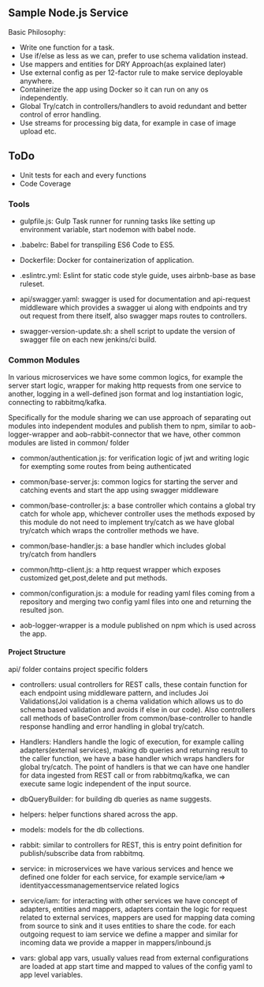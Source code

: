 ## Sample Node.js Service ##

Basic Philosophy: 
* Write one function for a task.
* Use if/else as less as we can, prefer to use schema validation instead.
* Use mappers and entities for DRY Approach(as explained later)
* Use external config as per 12-factor rule to make service deployable anywhere.
* Containerize the app using Docker so it can run on any os independently.
* Global Try/catch in controllers/handlers to avoid redundant and better control of error handling.
* Use streams for processing big data, for example in case of image upload etc.

## ToDo ##
* Unit tests for each and every functions
* Code Coverage

### Tools ###
* gulpfile.js: Gulp Task runner for running tasks like setting up environment variable, start nodemon with babel node.

* .babelrc: Babel for transpiling ES6 Code to ES5.

* Dockerfile: Docker for containerization of application.

* .eslintrc.yml: Eslint for static code style guide, uses airbnb-base as base ruleset.

* api/swagger.yaml: swagger is used for documentation and api-request middleware which provides a swagger ui along with endpoints and try out request from there itself, also swagger maps routes to controllers.

* swagger-version-update.sh: a shell script to update the version of swagger file on each new jenkins/ci build.

### Common Modules ###

In various microservices we have some common logics, for example the server start logic, wrapper for making http requests from one service to another, logging in a well-defined json format and log instantiation logic, connecting to rabbitmq/kafka.

Specifically for the module sharing we can use approach of separating out modules into independent modules and publish them to npm, similar to aob-logger-wrapper and aob-rabbit-connector that we have, other common modules are listed in common/ folder

* common/authentication.js: for verification logic of jwt and writing logic for exempting some routes from being authenticated

* common/base-server.js: common logics for starting the server and catching events and start the app using swagger middleware

* common/base-controller.js: a base controller which contains a global try catch for whole app, whichever controller uses the methods exposed by this module do not need to implement try/catch as we have global try/catch which wraps the controller methods we have.

* common/base-handler.js: a base handler which includes global try/catch from handlers

* common/http-client.js: a http request wrapper which exposes customized get,post,delete and put methods.

* common/configuration.js: a module for reading yaml files coming from a repository and merging two config yaml files into one and returning the resulted json.

* aob-logger-wrapper is a module published on npm which is used across the app.

#### Project Structure ####

api/ folder contains project specific folders

* controllers: usual controllers for REST calls, these contain function for each endpoint using middleware pattern, and includes Joi Validations(Joi validation is a chema validation which allows us to do schema based validation and avoids if else in our code). Also controllers call methods of baseController from common/base-controller to handle response handling and error handling in global try/catch.

* Handlers: Handlers handle the logic of execution, for example calling adapters(external services), making db queries and returning result to the caller function, we have a base handler which wraps handlers for global try/catch.
The point of handlers is that we can have one handler for data ingested from REST call or from rabbitmq/kafka, we can execute same logic independent of the input source.

* dbQueryBuilder: for building db queries as name suggests.

* helpers: helper functions shared across the app.

* models: models for the db collections.

* rabbit: similar to controllers for REST, this is entry point definition for publish/subscribe data from rabbitmq.

* service: in microservices we have various services and hence we defined one folder for each service, for example service/iam => identityaccessmanagementservice related logics

* service/iam: for interacting with other services we have concept of adapters, entities and mappers, adapters contain the logic for request related to external services, mappers are used for mapping data coming from source to sink and it uses entities to share the code. for each outgoing request to iam service we define a mapper and similar for incoming data we provide a mapper in mappers/inbound.js

* vars: global app vars, usually values read from external configurations are loaded at app start time and mapped to values of the config yaml to app level variables.



